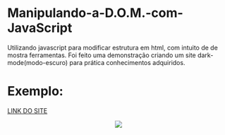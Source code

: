 # Manipulando-a-D.O.M.-com-JavaScript

Utilizando javascript para modificar estrutura em html, com intuito de de mostra ferramentas. Foi feito uma demonstração criando um site dark-mode(modo-escuro) para prática conhecimentos adquiridos.

# Exemplo:

[LINK DO SITE](https://gabriel-andradeweb.github.io/Curso-Bootstrap/)

<div align="center">
<img src="https://cdn.discordapp.com/attachments/904157735728340993/970751304290938930/dark-mode-exercicio.gif">
</div>

